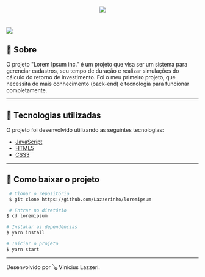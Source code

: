 <h1 align="center"> 
<img src="https://ik.imagekit.io/vinilazzeri/logo_5Kdq0UKhc.png">
</h1>

<h1> 
<img src="https://ik.imagekit.io/vinilazzeri/RFlB3dmXkP_tvVXky5P7.gif">
</h1>

## 🗽 Sobre

O projeto "Lorem Ipsum inc." é um projeto que visa ser um sistema para gerenciar cadastros, seu tempo de duração e realizar simulações do cálculo do retorno de investimento. Foi o meu primeiro projeto, que necessita de mais conhecimento (back-end) e tecnologia para funcionar completamente.

---

## 🛴 Tecnologias utilizadas

O projeto foi desenvolvido utilizando as seguintes tecnologias:

- [JavaScript](https://developer.mozilla.org/pt-BR/docs/Web/JavaScript)
- [HTML5](https://developer.mozilla.org/pt-BR/docs/Web/HTML/HTML5)
- [CSS3](https://developer.mozilla.org/pt-BR/docs/Archive/CSS3)

---

## 📩 Como baixar o projeto

```bash 
 # Clonar o repositório
 $ git clone https://github.com/Lazzerinho/loremipsum

 # Entrar no diretório
$ cd loremipsum

# Instalar as dependências
$ yarn install

# Iniciar o projeto
$ yarn start
```

---

Desenvolvido por 🪕 Vinicius Lazzeri.